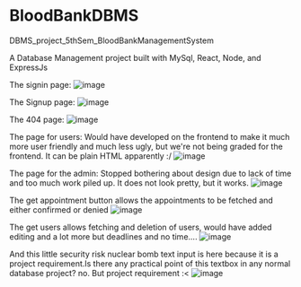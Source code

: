 # BloodBankDBMS
DBMS_project_5thSem_BloodBankManagementSystem

A Database Management project built with MySql, React, Node, and ExpressJs

The signin page:
![image](https://user-images.githubusercontent.com/63313585/198827287-dcf4ba9f-afae-433f-9b86-2641bea1f186.png)

The Signup page:
![image](https://user-images.githubusercontent.com/63313585/198827299-5bd528a9-376a-4eab-b746-b665380e3c67.png)

The 404 page:
![image](https://user-images.githubusercontent.com/63313585/198827248-a0b6b952-9085-4e96-855a-d4299df884ea.png)

The page for users:
Would have developed on the frontend to make it much more user friendly and much less ugly, but we're not being graded for the frontend. It can be plain HTML apparently :/
![image](https://user-images.githubusercontent.com/63313585/198827331-6dbf30f4-bb01-4c70-a08f-f94b0b9206e1.png)

The page for the admin:
Stopped bothering about design due to lack of time and too much work piled up. It does not look pretty, but it works.
![image](https://user-images.githubusercontent.com/63313585/198827396-b1569d49-63f9-4115-9139-7a27a3bf67b4.png)

The get appointment button allows the appointments to be fetched and either confirmed or denied
![image](https://user-images.githubusercontent.com/63313585/198827454-285b2ddd-9a15-49df-abc7-ff78ed7b11e9.png)

The get users allows fetching and deletion of users, would have added editing and a lot more but deadlines and no time....
![image](https://user-images.githubusercontent.com/63313585/198827470-b1f51441-66d5-4da1-92cf-577cedbf2989.png)

And this little security risk nuclear bomb text input is here because it is a project requirement.Is there any practical point of this textbox in any normal database project? no. But project requirement :<
![image](https://user-images.githubusercontent.com/63313585/198827590-8c010528-6200-404a-9591-8986efef586d.png)




